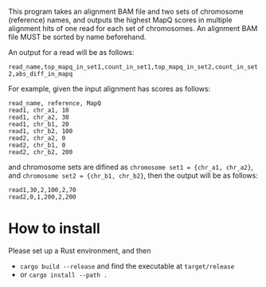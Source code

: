 This program takes an alignment BAM file and two sets of chromosome (reference) names,
and outputs the highest MapQ scores in multiple alignment hits of one read for each set of chromosomes.
An alignment BAM file MUST be sorted by name beforehand.

An output for a read will be as follows:

`read_name,top_mapq_in_set1,count_in_set1,top_mapq_in_set2,count_in_set2,abs_diff_in_mapq`

For example, given the input alignment has scores as follows:

```
read_name, reference, MapQ
read1, chr_a1, 10
read1, chr_a2, 30
read1, chr_b1, 20
read1, chr_b2, 100
read2, chr_a2, 0
read2, chr_b1, 0
read2, chr_b2, 200
```
and chromosome sets are difined as `chromosome set1 = {chr_a1, chr_a2}`, and `chromosome set2 = {chr_b1, chr_b2}`,
then the output will be as follows:

```
read1,30,2,100,2,70
read2,0,1,200,2,200
```

# How to install
Please set up a Rust environment, and then

- `cargo build --release` and find the executable at `target/release`
- or `cargo install --path .`

